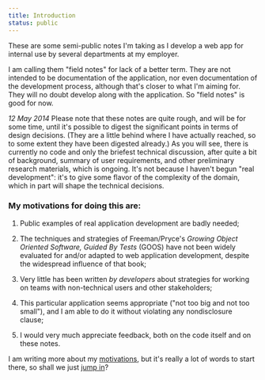 ```yaml
---
title: Introduction
status: public
---
```


These are some semi-public notes I'm taking as I develop a web app for
internal use by several departments at my employer.

I am calling them "field notes" for lack of a better term. They are not
intended to be documentation of the application, nor even documentation of the
development process, although that's closer to what I'm aiming for. They will
no doubt develop along with the application. So "field notes" is good for now.

_12 May 2014_ Please note that these notes are quite rough, and will be for
some time, until it's possible to digest the significant points in terms of
design decisions. (They are a little behind where I have actually reached,
so to some extent they have been digested already.) As you will see, there
is currently no code and only the briefest technical discussion, after quite
a bit of background, summary of user requirements, and other preliminary
research materials, which is ongoing. It's not because I haven't begun "real
development": it's to give some flavor of the complexity of the domain,
which in part will shape the technical decisions.

### My motivations for doing this are:

1. Public examples of real application development are badly needed;

2. The techniques and strategies of Freeman/Pryce's _Growing Object Oriented
Software, Guided By Tests_ (GOOS) have not been widely evaluated for and/or
adapted to web application development, despite the widespread influence of
that book;

3. Very little has been written _by developers_ about strategies for working
on teams with non-technical users and other stakeholders;

4. This particular application seems appropriate ("not too big and not too
small"), and I am able to do it without violating any nondisclosure clause;

5. I would very much appreciate feedback, both on the code itself and on
these notes.

I am writing more about my [motivations](/meta/motivations), but it's really
a lot of words to start there, so shall we just [jump in](/summary)?

